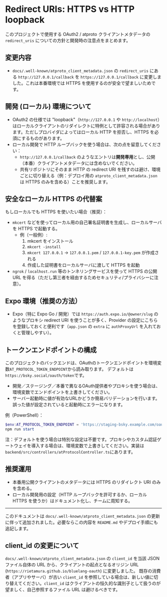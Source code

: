 # Redirect URIs: HTTPS vs HTTP loopback

このプロジェクトで使用する OAuth2 / atproto クライアントメタデータの `redirect_uris` についての方針と開発時の注意点をまとめます。

## 変更内容
- `docs/.well-known/atproto_client_metadata.json` の `redirect_uris` にある `http://127.0.0.1/callback` を `https://127.0.0.1/callback` に変更しました。これは本番環境では HTTPS を使用するのが安全で望ましいためです。

## 開発 (ローカル) 環境について
- OAuth2 の仕様では "loopback"（`http://127.0.0.1` や `http://localhost`）はローカルクライアントのリダイレクトに特例として許容される場合があります。ただしプロバイダによってはローカル HTTP を拒否し、HTTPS を必須にするものがあります。
- ローカル開発で HTTP ループバックを使う場合は、次の点を留意してください：
  - `http://127.0.0.1/callback` のようなエントリは**開発専用**とし、公開（本番）クライアントメタデータには含めないでください。
  - 共有リポジトリにそのまま HTTP の redirect URI を残すのは避け、環境ごとに切り替える（例：デプロイ用の `atproto_client_metadata.json` は HTTPS のみを含める）ことを推奨します。

## 安全なローカル HTTPS の代替案
もしローカルでも HTTPS を使いたい場合（推奨）：
- `mkcert` などを使ってローカル用の自己署名証明書を生成し、ローカルサーバを HTTPS で起動する。
  - 例（一般例）:
    1. mkcert をインストール
    2. `mkcert -install`
    3. `mkcert 127.0.0.1` → `127.0.0.1.pem` / `127.0.0.1-key.pem` が作成される
    4. 作成した証明書をローカルサーバに渡して HTTPS を起動
- `ngrok` / `localhost.run` 等のトンネリングサービスを使って HTTPS の公開 URL を得る（ただし第三者を経由するためセキュリティ/プライバシーに注意）。

## Expo 環境（推奨の方法）
- Expo（特に Expo Go / 開発）では `https://auth.expo.io/@owner/slug` のようなプロキシ redirect URI を使うことが多く、Provider の設定にこちらを登録しておくと便利です（`app.json` の `extra` に `authProxyUrl` を入れておくと管理しやすい）。

## トークンエンドポイントの構成

このプロジェクトのバックエンドは、OAuthのトークンエンドポイントを環境変数`AT_PROTOCOL_TOKEN_ENDPOINT`から読み取ります。
デフォルトは`https://bsky.social/oauth/token`です。

- 開発／ステージング／本番で異なるOAuth提供者やプロキシを使う場合は、環境変数でエンドポイントを上書きしてください。
- サーバー起動時に値が有効なURLかどうか簡易バリデーションを行います。誤った値が設定されていると起動時にエラーになります。

例（PowerShell）：

```powershell
$env:AT_PROTOCOL_TOKEN_ENDPOINT = 'https://staging-bsky.example.com/oauth/token'
npm run start
```

注：デフォルトを使う場合は特別な設定は不要です。プロキシやカスタム認証ゲートウェイを導入する場合は、環境変数で上書きしてください。実装は`backend/src/controllers/atProtocolController.ts`にあります。

## 推奨運用
- 本番用公開クライアントのメタデータには HTTPS のリダイレクト URI のみを含める。
- ローカル開発用の設定（HTTP ループバックを許可するか、ローカル HTTPS を使うか）はドキュメント化し、チームに周知する。

---
このドキュメントは `docs/.well-known/atproto_client_metadata.json` の更新に伴って追加されました。必要ならこの内容を `README.md` やデプロイ手順にも追記します。

## client_id の変更について
`docs/.well-known/atproto_client_metadata.json` の `client_id` を当該 JSON ファイル自体の URL から、クライアントの起点となるオリジン URL (`https://rietamura.github.io/bluelang-oauth`) に変更しました。
既存の消費者（アプリやサーバ）が古い `client_id` を参照している場合は、新しい値に切り替えてください。`client_id` はクライアントの恒久的な識別子として扱うのが望ましく、自己参照するファイル URL は避けるべきです。